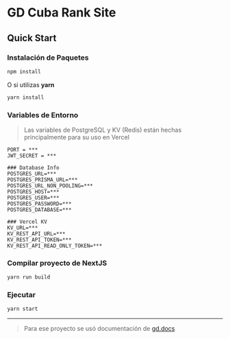 # GD Cuba Rank Site

## Quick Start

### Instalación de Paquetes

```bash
npm install
```

O si utilizas **yarn**

```bash
yarn install
```

### Variables de Entorno

> Las variables de PostgreSQL y KV (Redis) están hechas principalmente para su uso en Vercel

```env
PORT = ***
JWT_SECRET = ***

### Database Info
POSTGRES_URL=***
POSTGRES_PRISMA_URL=***
POSTGRES_URL_NON_POOLING=***
POSTGRES_HOST=***
POSTGRES_USER=***
POSTGRES_PASSWORD=***
POSTGRES_DATABASE=***

### Vercel KV
KV_URL=***
KV_REST_API_URL=***
KV_REST_API_TOKEN=***
KV_REST_API_READ_ONLY_TOKEN=***
```

### Compilar proyecto de NextJS

```bash
yarn run build
```

### Ejecutar

```bash
yarn start
```

---

> Para ese proyecto se usó documentación de [gd.docs](https://github.com/gd-programming/gd.docs)